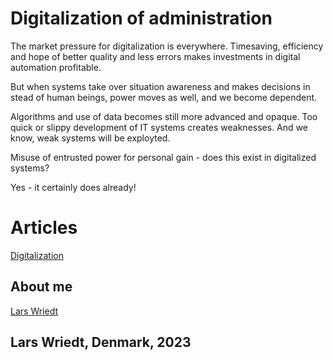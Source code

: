 # Digitalization of administration

The market pressure for digitalization is everywhere. Timesaving, efficiency and hope of better quality and less errors makes investments in digital automation profitable.

But when systems take over situation awareness and makes decisions in stead of human beings, power moves as well, and we become dependent.

Algorithms and use of data becomes still more advanced and opaque.
Too quick or slippy development of IT systems creates weaknesses.
And we know, weak systems will be exployted.

Misuse of entrusted power for personal gain - does this exist in digitalized systems? 

Yes - it certainly does already!

# Articles

[Digitalization](https://lwriedt.github.io/digital)


## About me

[Lars Wriedt](https://lwriedt.github.io/aboutme)


## Lars Wriedt, Denmark, 2023


